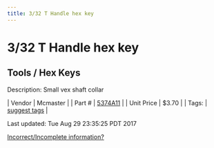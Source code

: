 ```yaml
---
title: 3/32 T Handle hex key
---
```


# 3/32 T Handle hex key
## Tools / Hex Keys
Description: 	Small vex shaft collar 

| Vendor | Mcmaster | 
| Part # | [5374A11](https://www.mcmaster.com/#5374A11) | 
| Unit Price | $3.70 | 
| Tags: | [suggest tags](https://docs.google.com/forms/d/e/1FAIpQLSeWyY8v3RgOty-MyWmh9U0iivNYN_molChYyS-0U-o-kOAv_g/viewform) | 

Last updated: Tue Aug 29 23:35:25 PDT 2017

 [Incorrect/Incomplete information?](https://docs.google.com/forms/d/e/1FAIpQLSeWyY8v3RgOty-MyWmh9U0iivNYN_molChYyS-0U-o-kOAv_g/viewform)